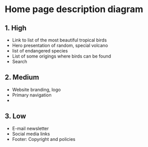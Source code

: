 # Home page description diagram

## 1. High

- Link to list of the most beautiful tropical birds 
- Hero presentation of random, special volcano
- list of endangered species
- List of some origings where birds can be found
- Search

## 2. Medium

- Website branding, logo
- Primary navigation
- 

## 3. Low

- E-mail newsletter
- Social media links
- Footer: Copyright and policies